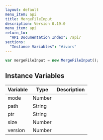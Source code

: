 ```yaml
---
layout: default
menu_item: api
title: MergeFileInput
description: Version 0.19.0
menu_item: api
return_to:
  "API Documentation Index": /api/
sections:
  "Instance Variables": "#ivars"
---
```


```js
var mergeFileInput = new MergeFileInput();
```

## <a name="ivars"></a>Instance Variables

| Variable | Type | Description |
| --- | --- | --- |
| <a name="mode"></a>mode | Number |  |
| <a name="path"></a>path | String |  |
| <a name="ptr"></a>ptr | String |  |
| <a name="size"></a>size | Number |  |
| <a name="version"></a>version | Number |  |

